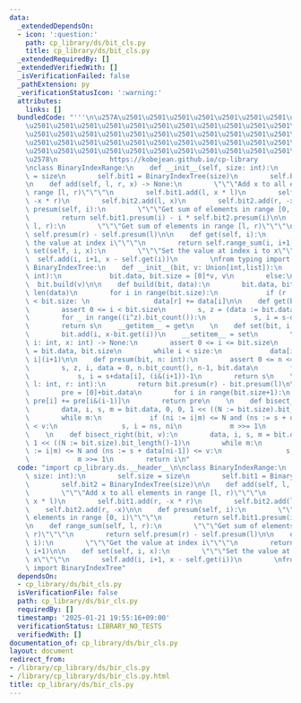 ```yaml
---
data:
  _extendedDependsOn:
  - icon: ':question:'
    path: cp_library/ds/bit_cls.py
    title: cp_library/ds/bit_cls.py
  _extendedRequiredBy: []
  _extendedVerifiedWith: []
  _isVerificationFailed: false
  _pathExtension: py
  _verificationStatusIcon: ':warning:'
  attributes:
    links: []
  bundledCode: "'''\n\u257A\u2501\u2501\u2501\u2501\u2501\u2501\u2501\u2501\u2501\u2501\
    \u2501\u2501\u2501\u2501\u2501\u2501\u2501\u2501\u2501\u2501\u2501\u2501\u2501\
    \u2501\u2501\u2501\u2501\u2501\u2501\u2501\u2501\u2501\u2501\u2501\u2501\u2501\
    \u2501\u2501\u2501\u2501\u2501\u2501\u2501\u2501\u2501\u2501\u2501\u2501\u2501\
    \u2501\u2501\u2501\u2501\u2501\u2501\u2501\u2501\u2501\u2501\u2501\u2501\u2501\
    \u2578\n             https://kobejean.github.io/cp-library               \n'''\n\
    \nclass BinaryIndexRange:\n    def __init__(self, size: int):\n        self.size\
    \ = size\n        self.bit1 = BinaryIndexTree(size)\n        self.bit2 = BinaryIndexTree(size)\n\
    \n    def add(self, l, r, x) -> None:\n        \"\"\"Add x to all elements in\
    \ range [l, r)\"\"\"\n        self.bit1.add(l, x * l)\n        self.bit1.add(r,\
    \ -x * r)\n        self.bit2.add(l, x)\n        self.bit2.add(r, -x)\n\n    def\
    \ presum(self, i):\n        \"\"\"Get sum of elements in range [0, i)\"\"\"\n\
    \        return self.bit1.presum(i) - i * self.bit2.presum(i)\n\n    def range_sum(self,\
    \ l, r):\n        \"\"\"Get sum of elements in range [l, r)\"\"\"\n        return\
    \ self.presum(r) - self.presum(l)\n\n    def get(self, i):\n        \"\"\"Get\
    \ the value at index i\"\"\"\n        return self.range_sum(i, i+1)\n\n    def\
    \ set(self, i, x):\n        \"\"\"Set the value at index i to x\"\"\"\n      \
    \  self.add(i, i+1, x - self.get(i))\n        \nfrom typing import Union\n\nclass\
    \ BinaryIndexTree:\n    def __init__(bit, v: Union[int,list]):\n        if isinstance(v,\
    \ int):\n            bit.data, bit.size = [0]*v, v\n        else:\n          \
    \  bit.build(v)\n\n    def build(bit, data):\n        bit.data, bit.size = data,\
    \ len(data)\n        for i in range(bit.size):\n            if (r := i|(i+1))\
    \ < bit.size: \n                data[r] += data[i]\n\n    def get(bit, i: int):\n\
    \        assert 0 <= i < bit.size\n        s, z = (data := bit.data)[i], i&(i+1)\n\
    \        for _ in range((i^z).bit_count()):\n            s, i = s-data[i-1], i-(i&-i)\n\
    \        return s\n    __getitem__ = get\n    \n    def set(bit, i: int, x: int):\n\
    \        bit.add(i, x-bit.get(i))\n    __setitem__ = set\n        \n    def add(bit,\
    \ i: int, x: int) -> None:\n        assert 0 <= i <= bit.size\n        data, size\
    \ = bit.data, bit.size\n        while i < size:\n            data[i], i = data[i]+x,\
    \ i|(i+1)\n\n    def presum(bit, n: int):\n        assert 0 <= n <= bit.size\n\
    \        s, z, i, data = 0, n.bit_count(), n-1, bit.data\n        for _ in range(z):\n\
    \            s, i = s+data[i], (i&(i+1))-1\n        return s\n    \n    def range_sum(bit,\
    \ l: int, r: int):\n        return bit.presum(r) - bit.presum(l)\n\n    def prelist(bit):\n\
    \        pre = [0]+bit.data\n        for i in range(bit.size+1):\n           \
    \ pre[i] += pre[i&(i-1)]\n        return pre\n    \n    def bisect_left(bit, v):\n\
    \        data, i, s, m = bit.data, 0, 0, 1 << ((N := bit.size).bit_length()-1)\n\
    \        while m:\n            if (ni := i|m) <= N and (ns := s + data[ni-1])\
    \ < v:\n                s, i = ns, ni\n            m >>= 1\n        return i\n\
    \    \n    def bisect_right(bit, v):\n        data, i, s, m = bit.data, 0, 0,\
    \ 1 << ((N := bit.size).bit_length()-1)\n        while m:\n            if (ni\
    \ := i|m) <= N and (ns := s + data[ni-1]) <= v:\n                s, i = ns, ni\n\
    \            m >>= 1\n        return i\n"
  code: "import cp_library.ds.__header__\n\nclass BinaryIndexRange:\n    def __init__(self,\
    \ size: int):\n        self.size = size\n        self.bit1 = BinaryIndexTree(size)\n\
    \        self.bit2 = BinaryIndexTree(size)\n\n    def add(self, l, r, x) -> None:\n\
    \        \"\"\"Add x to all elements in range [l, r)\"\"\"\n        self.bit1.add(l,\
    \ x * l)\n        self.bit1.add(r, -x * r)\n        self.bit2.add(l, x)\n    \
    \    self.bit2.add(r, -x)\n\n    def presum(self, i):\n        \"\"\"Get sum of\
    \ elements in range [0, i)\"\"\"\n        return self.bit1.presum(i) - i * self.bit2.presum(i)\n\
    \n    def range_sum(self, l, r):\n        \"\"\"Get sum of elements in range [l,\
    \ r)\"\"\"\n        return self.presum(r) - self.presum(l)\n\n    def get(self,\
    \ i):\n        \"\"\"Get the value at index i\"\"\"\n        return self.range_sum(i,\
    \ i+1)\n\n    def set(self, i, x):\n        \"\"\"Set the value at index i to\
    \ x\"\"\"\n        self.add(i, i+1, x - self.get(i))\n        \nfrom cp_library.ds.bit_cls\
    \ import BinaryIndexTree"
  dependsOn:
  - cp_library/ds/bit_cls.py
  isVerificationFile: false
  path: cp_library/ds/bir_cls.py
  requiredBy: []
  timestamp: '2025-01-21 19:55:16+09:00'
  verificationStatus: LIBRARY_NO_TESTS
  verifiedWith: []
documentation_of: cp_library/ds/bir_cls.py
layout: document
redirect_from:
- /library/cp_library/ds/bir_cls.py
- /library/cp_library/ds/bir_cls.py.html
title: cp_library/ds/bir_cls.py
---
```


